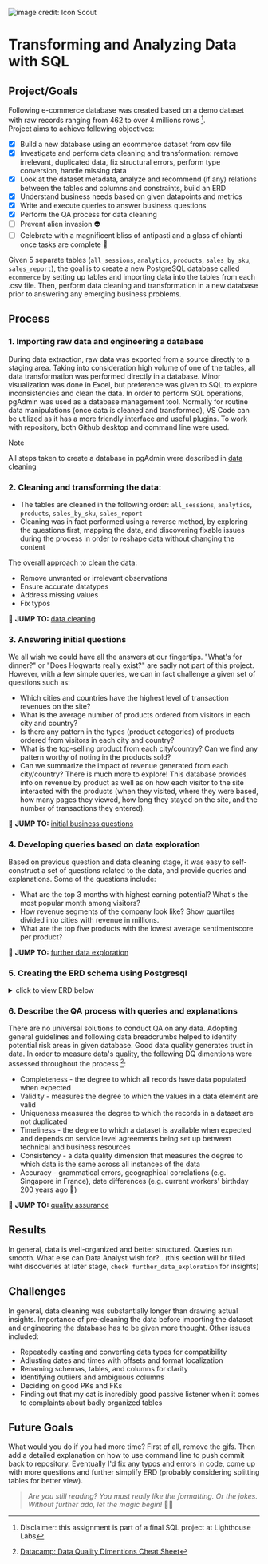 ![image credit: Icon Scout](https://cdn3d.iconscout.com/3d/premium/thumb/search-for-product-on-e-commerce-website-6209340-5102567.png)
# Transforming and Analyzing Data with SQL

## Project/Goals
Following e-commerce database was created based on a demo dataset with raw records ranging from 462 to over 4 millions rows [^1].  
Project aims to achieve following objectives:

- [x] Build a new database using an ecommerce dataset from csv file
- [x] Investigate and perform data cleaning and transformation: remove irrelevant, duplicated data, fix structural errors, perform type conversion, handle missing data
- [x] Look at the dataset metadata, analyze and recommend (if any) relations between the tables and columns and constraints, build an ERD
- [x] Understand business needs based on given datapoints and metrics
- [x] Write and execute queries to answer business questions
- [x] Perform the QA process for data cleaning
- [ ] Prevent alien invasion :alien:
- [ ] Celebrate with a magnificent bliss of antipasti and a glass of chianti once tasks are complete :wine_glass:

Given 5 separate tables (`all_sessions`, `analytics`, `products`, `sales_by_sku`, `sales_report`), the goal is to create a new PostgreSQL database called `ecommerce` by setting up tables and importing data into the tables from each .csv file. Then, perform data cleaning and transformation in a new database prior to answering any emerging business problems.

## Process
### 1. Importing raw data and engineering a database
During data extraction, raw data was exported from a source directly to a staging area. Taking into consideration high volume of one of the tables, all data transformation was performed directly in a database. Minor visualization was done in Excel, but preference was given to SQL to explore inconsistencies and clean the data. In order to perform SQL operations, pgAdmin was used as a database management tool. Normally for routine data manipulations (once data is cleaned and transformed), VS Code can be utilized as it has a more friendly interface and useful plugins. To work with repository, both Github desktop and command line were used.

> [!NOTE]
> All steps taken to create a database in pgAdmin were described in [data cleaning](https://github.com/ankamercier/Final-SQL-Project/blob/main/data_cleaning.md) 

### 2. Cleaning and transforming the data:

- The tables are cleaned in the following order: `all_sessions`, `analytics`, `products`, `sales_by_sku`, `sales_report`
- Cleaning was in fact performed using a reverse method, by exploring the questions first, mapping the data, and discovering fixable issues during the process in order to reshape data without changing the content

The overall approach to clean the data:
- Remove unwanted or irrelevant observations
- Ensure accurate datatypes
- Address missing values
- Fix typos
  
 :pushpin: **JUMP TO:** [data cleaning](https://github.com/ankamercier/Final-SQL-Project/blob/main/data_cleaning.md)

### 3. Answering initial questions
We all wish we could have all the answers at our fingertips. "What's for dinner?" or "Does Hogwarts really exist?" are sadly not part of this project. 
However, with a few simple queries, we can in fact challenge a given set of questions such as:
- Which cities and countries have the highest level of transaction revenues on the site?
- What is the average number of products ordered from visitors in each city and country?
- Is there any pattern in the types (product categories) of products ordered from visitors in each city and country?
- What is the top-selling product from each city/country? Can we find any pattern worthy of noting in the products sold?
- Can we summarize the impact of revenue generated from each city/country?
There is much more to explore! This database provides info on revenue by product as well as on how each visitor to the site interacted with the products (when they visited, where they were based, how many pages they viewed, how long they stayed on the site, and the number of transactions they entered).

:pushpin: **JUMP TO:** [initial business questions](https://github.com/ankamercier/Final-SQL-Project/blob/main/initial_business_questions.md)

### 4. Developing queries based on data exploration
Based on previous question and data cleaning stage, it was easy to self-construct a set of questions related to the data, and provide queries and explanations. 
Some of the questions include:
- What are the top 3 months with highest earning potential? What's the most popular month among visitors?
- How revenue segments of the company look like? Show quartiles divided into cities with revenue in millions.
- What are the top five products with the lowest average sentimentscore per product?

:pushpin: **JUMP TO:** [further data exploration](https://github.com/ankamercier/Final-SQL-Project/blob/main/further_data_exploration.md)

### 5. Creating the ERD schema using Postgresql 

<details>
  
<summary>click to view ERD below</summary>

![Rick roll](https://c.tenor.com/4gPD1ccxrVgAAAAC/rick-ashley-dance.gif)

### Gotcha!

You can check ERD in a section on the left. 

_(if you are still seeing this, I must have forgotten to take down Rick after practicing importing gifs to Github)_

</details>

### 6. Describe the QA process with queries and explanations

There are no universal solutions to conduct QA on any data. Adopting general guidelines and following data breadcrumbs helped to identify potential risk areas in given database.
Good data quality generates trust in data. In order to measure data's quality, the following DQ dimentions were assessed throughout the process [^2]:
- Completeness - the degree to which all records have data populated when expected
- Validity - measures the degree to which the values in a data element are valid
- Uniqueness measures the degree to which the records in a dataset are not duplicated
- Timeliness - the degree to which a dataset is available when expected and depends on service level agreements being set up between technical and business resources
- Consistency - a data quality dimension that measures the degree to which data is the same across all instances of the data
- Accuracy - grammatical errors, geographical correlations (e.g. Singapore in France), date differences (e.g. current workers' birthday 200 years ago 🧛)

:pushpin: **JUMP TO:** [quality assurance](https://github.com/ankamercier/Final-SQL-Project/blob/main/quality_assurance.md)

## Results
In general, data is well-organized and better structured. Queries run smooth. What else can Data Analyst wish for?..
(this section will br filled wiht discoveries at later stage, `check further_data_exploration` for insights)

## Challenges 
In general, data cleaning was substantially longer than drawing actual insights. Importance of pre-cleaning the data before importing the dataset and engineering the database has to be given more thought. Other issues included:
- Repeatedly casting and converting data types for compatibility
- Adjusting dates and times with offsets and format localization
- Renaming schemas, tables, and columns for clarity
- Identifying outliers and ambiguous columns
- Deciding on good PKs and FKs
- Finding out that my cat is incredibly good passive listener when it comes to complaints about badly organized tables

## Future Goals
What would you do if you had more time? First of all, remove the gifs. Then add a detailed explanation on how to use command line to push commit back to repository. Eventually I'd fix any typos and errors in code, come up with more questions and further simplify ERD (probably considering splitting tables for better view).

 > _Are you still reading? You must really like the formatting. Or the jokes. Without further ado, let the magic begin!_ :mage_man:

[^1]: Disclaimer: this assignment is part of a final SQL project at Lighthouse Labs
[^2]: [Datacamp: Data Quality Dimentions Cheat Sheet](https://www.datacamp.com/cheat-sheet/data-quality-dimensions-cheat-s)
